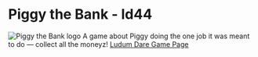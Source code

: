 # Piggy the Bank - ld44
![Piggy the Bank logo](https://static.jam.vg/raw/f5d/42/z/20b15.png)
A game about Piggy doing the one job it was meant to do — collect all the moneyz!
[Ludum Dare Game Page](https://ldjam.com/events/ludum-dare/44/$149887)
